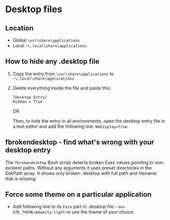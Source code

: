 # Desktop files

## Location

- Global `\usr\share\applications`
- Local `~\.local\share\applications`

## How to hide any .desktop file

1. Copy the entry from `\usr\share\applications` to `~\.local\share\applications`
2. Delete everything inside the file and paste this:

    ```
    [Desktop Entry]
    Hidden = True
    ```

    OR

    Then, to hide the entry in all environments, open the desktop entry file in a text editor and add the following line: `NoDisplay=true`.

## fbrokendesktop - find what's wrong with your desktop entry

The `fbrokendesktop` Bash script detects broken Exec values pointing to non-existent paths. Without any arguments it uses preset directories in the DskPath array. It shows only broken .desktop with full path and filename that is missing.

## Force some theme on a particular application

- Add following line to its `Exce` part in .desktop file - `env GTK_THEME=Adwaita:light` or use the theme of your choice.
